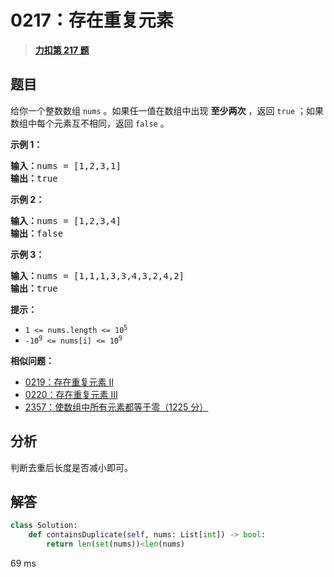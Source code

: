 # 0217：存在重复元素


> <u>**[力扣第 217 题](https://leetcode.cn/problems/contains-duplicate/)**</u>

## 题目

给你一个整数数组 <code>nums</code> 。如果任一值在数组中出现 <strong>至少两次</strong> ，返回 <code>true</code> ；如果数组中每个元素互不相同，返回 <code>false</code> 。


<p><strong>示例 1：</strong></p>

<pre>
<strong>输入：</strong>nums = [1,2,3,1]
<strong>输出：</strong>true</pre>

<p><strong>示例 2：</strong></p>

<pre>
<strong>输入：</strong>nums = [1,2,3,4]
<strong>输出：</strong>false</pre>

<p><strong>示例 3：</strong></p>

<pre>
<strong>输入：</strong>nums = [1,1,1,3,3,4,3,2,4,2]
<strong>输出：</strong>true</pre>



<p><strong>提示：</strong></p>

<ul>
<li><code>1 &lt;= nums.length &lt;= 10<sup>5</sup></code></li>
<li><code>-10<sup>9</sup> &lt;= nums[i] &lt;= 10<sup>9</sup></code></li>
</ul>


**相似问题：**
- [0219：存在重复元素 II](/leetcode/0219)
- [0220：存在重复元素 III](/leetcode/0220)
- [2357：使数组中所有元素都等于零（1225 分）](/leetcode/2357)


## 分析

判断去重后长度是否减小即可。

## 解答

```python
class Solution:
    def containsDuplicate(self, nums: List[int]) -> bool:
        return len(set(nums))<len(nums)
```
69 ms




